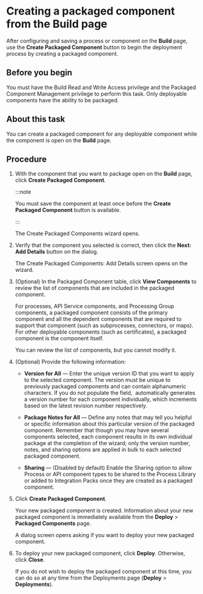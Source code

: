 # Creating a packaged component from the Build page 

<head>
  <meta name="guidename" content="Integration"/>
  <meta name="context" content="GUID-d234828e-5e6e-41e3-a440-05017ab07001"/>
</head>


After configuring and saving a process or component on the **Build** page, use the **Create Packaged Component** button to begin the deployment process by creating a packaged component.

## Before you begin

You must have the Build Read and Write Access privilege and the Packaged Component Management privilege to perform this task. Only deployable components have the ability to be packaged.

## About this task

You can create a packaged component for any deployable component while the component is open on the **Build** page.

## Procedure

1. With the component that you want to package open on the **Build** page, click **Create Packaged Component**.

    :::note

    You must save the component at least once before the **Create Packaged Component** button is available.

    :::

    The Create Packaged Components wizard opens.

2. Verify that the component you selected is correct, then click the **Next: Add Details** button on the dialog.

    The Create Packaged Components: Add Details screen opens on the wizard.

3. (Optional) In the Packaged Component table, click **View Components** to review the list of components that are included in the packaged component.

    For processes, API Service components, and Processing Group components, a packaged component consists of the primary component and all the dependent components that are required to support that component \(such as subprocesses, connectors, or maps\). For other deployable components \(such as certificates\), a packaged component is the component itself.

    You can review the list of components, but you cannot modify it.

4. (Optional) Provide the following information:

    - **Version for All** — Enter the unique version ID that you want to apply to the selected component. The version must be unique to previously packaged components and can contain alphanumeric characters. If you do not populate the field,  automatically generates a version number for each component individually, which increments based on the latest revision number respectively.

    - **Package Notes for All** — Define any notes that may tell you helpful or specific information about this particular version of the packaged component. Remember that though you may have several components selected, each component results in its own individual package at the completion of the wizard; only the version number, notes, and sharing options are applied in bulk to each selected packaged component.

    - **Sharing** — \(Disabled by default\) Enable the Sharing option to allow Process or API component types to be shared to the Process Library or added to Integration Packs once they are created as a packaged component.

5. Click **Create Packaged Component**.

    Your new packaged component is created. Information about your new packaged component is immediately available from the **Deploy** \> **Packaged Components** page.

    A dialog screen opens asking if you want to deploy your new packaged component.

6. To deploy your new packaged component, click **Deploy**. Otherwise, click **Close**.

    If you do not wish to deploy the packaged component at this time, you can do so at any time from the Deployments page \(**Deploy** \> **Deployments**\).